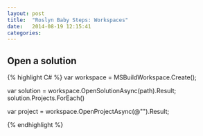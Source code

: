 ```yaml
---
layout: post
title:  "Roslyn Baby Steps: Workspaces"
date:   2014-08-19 12:15:41
categories:
---
```


Open a solution
---

{% highlight C# %}
var workspace = MSBuildWorkspace.Create();

var solution = workspace.OpenSolutionAsync(path).Result;
solution.Projects.ForEach()

var project = workspace.OpenProjectAsync(@"").Result;

{% endhighlight %}

